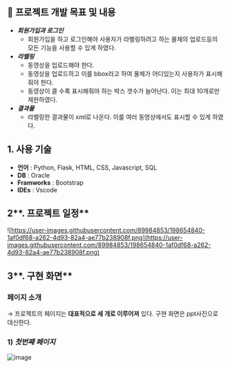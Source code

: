 ## 🤩 프로젝트 개발 목표 및 내용

- ***회원가입과 로그인***
    - 회원가입을 하고 로그인해야 사용자가 라벨링하려고 하는 물체의 업로드등의 모든 기능을 사용할 수 있게 하였다.
- ***라벨링***
    - 동영상을 업로드해야 한다.
    - 동영상을 업로드하고 이를 bbox라고 하여 물체가 어디있는지 사용자가 표시해줘야 한다.
    - 동영상이 클 수록 표시해줘야 하는 박스 갯수가 늘어난다. 이는 최대 10개로만 제한하였다.
- ***결과물***
    - 라벨링한 결과물이 xml로 나온다. 이를 여러 동영상에서도 표시할 수 있게 하였다.

## **1. 사용 기술**

- **언어** : Python, Flask, HTML, CSS, Javascript, SQL
- **DB** : Oracle
- **Framworks** : Bootstrap
- **IDEs** : Vscode

## 2**. 프로젝트 일정**

![https://user-images.githubusercontent.com/89984853/198654840-1af0df68-a262-4d93-82a4-ae77b238908f.png](https://user-images.githubusercontent.com/89984853/198654840-1af0df68-a262-4d93-82a4-ae77b238908f.png)

## 3**. 구현 화면**
### 페이지 소개

→ 프로젝트의 페이지는 **대표적으로 세 개로 이루어져** 있다. 구현 화면은 ppt사진으로 대신한다. 

### 1) ***첫번째 페이지***
![image](https://user-images.githubusercontent.com/90121929/230698480-93ae8cbd-24f1-4dcd-9730-a2969baf7f57.png)
